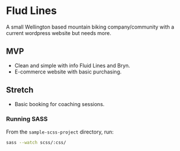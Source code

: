# Flud Lines
A small Wellington based mountain biking company/community with a current wordpress website but needs more.

## MVP
  * Clean and simple with info Fluid Lines and Bryn.
  * E-commerce website with basic purchasing. 

## Stretch
  * Basic booking for coaching sessions.

### Running SASS
From the `sample-scss-project` directory, run:
```bash
sass --watch scss/:css/
```